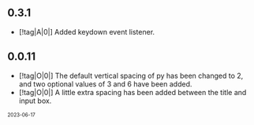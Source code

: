 ## 0.3.1

- [!tag|A|0|] Added keydown event listener.

## 0.0.11

- [!tag|O|0|] The default vertical spacing of py has been changed to 2, and two optional values of 3 and 6 have been added.
- [!tag|O|0|] A little extra spacing has been added between the title and input box.

<font size=1>2023-06-17</font>
